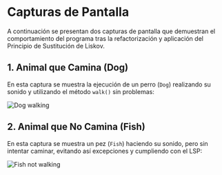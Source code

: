 # Capturas de Pantalla

A continuación se presentan dos capturas de pantalla que demuestran el comportamiento del programa tras la refactorización y aplicación del Principio de Sustitución de Liskov.

## 1. Animal que Camina (Dog)

En esta captura se muestra la ejecución de un perro (`Dog`) realizando su sonido y utilizando el método `walk()` sin problemas:

![Dog walking](./evidence1.png)

## 2. Animal que No Camina (Fish)

En esta captura se muestra un pez (`Fish`) haciendo su sonido, pero sin intentar caminar, evitando así excepciones y cumpliendo con el LSP:

![Fish not walking](./evidence2.png)
